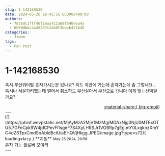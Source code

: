 ```yaml
---
slug: 1-142168530
date: 2024-05-26 16:41:56.053000+09:00
authors:
  - 782bdc1fff46f1eaa412a68f540eea4a
  - 6599dbbcaa26237c2ab0f3becb421b45
categories:
  - Jiwon
tags:
  - Fan Post
---
```


# 1-142168530

<div class="post-container" markdown="1">
<div class="content-container md-sidebar__scrollwrap" markdown="1">

혹시 부산워터밤 혼자가시는분 있나요? 저도 이번에 가는데 혼자가는데 좀 그렇네요…혹시나 서울가려했는데 멀어서 취소하도 부산살아서 부산으로 갑니다 이게 맞는선택일까요? 

</div>
</div>

<div style="text-align: right;" markdown="1">
<a href="https://weverse.io/fromis9/fanpost/1-142168530" style="text-align: right;">:material-share:{.big-emoji}</a>
</div>
---

<div class="comments-container md-sidebar__scrollwrap" markdown="1">
<div class="comment" markdown="1">
<div class='id-container' markdown="1">
![](https://phinf.wevpstatic.net/MjAyMzA2MjVfMzMg/MDAxNjg3NjU0MTExOTU5.7GFeCpkRW4jdCPevFi1sgeF7S4XyLHRSJr1VOBRp7gEg.mY0LxqknzXmYC4oZ6TpxCmdSnAbldBctUiaEHQVjHkgg.JPEG/image.jpg?type=s72){ loading=lazy }
**<span class="artist">지원</span>** <small>May 26 2024, 20:58</small><br>
</div>
<div class='comment-body' markdown="1">
혼자 가는 플로버 모여라
</div>
</div>
</div>
---
